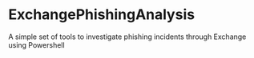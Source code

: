 # ExchangePhishingAnalysis
A simple set of tools to investigate phishing incidents through Exchange using Powershell
